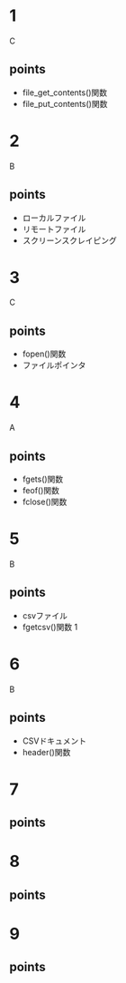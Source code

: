 # 1
C
## points
- file_get_contents()関数
- file_put_contents()関数

# 2
B
## points
- ローカルファイル
- リモートファイル
- スクリーンスクレイピング

# 3
C
## points
- fopen()関数
- ファイルポインタ

# 4
A
## points
- fgets()関数
- feof()関数
- fclose()関数

# 5
B
## points
- csvファイル
- fgetcsv()関数
1
# 6
B
## points
- CSVドキュメント
- header()関数

# 7
## points
# 8
## points
# 9
## points